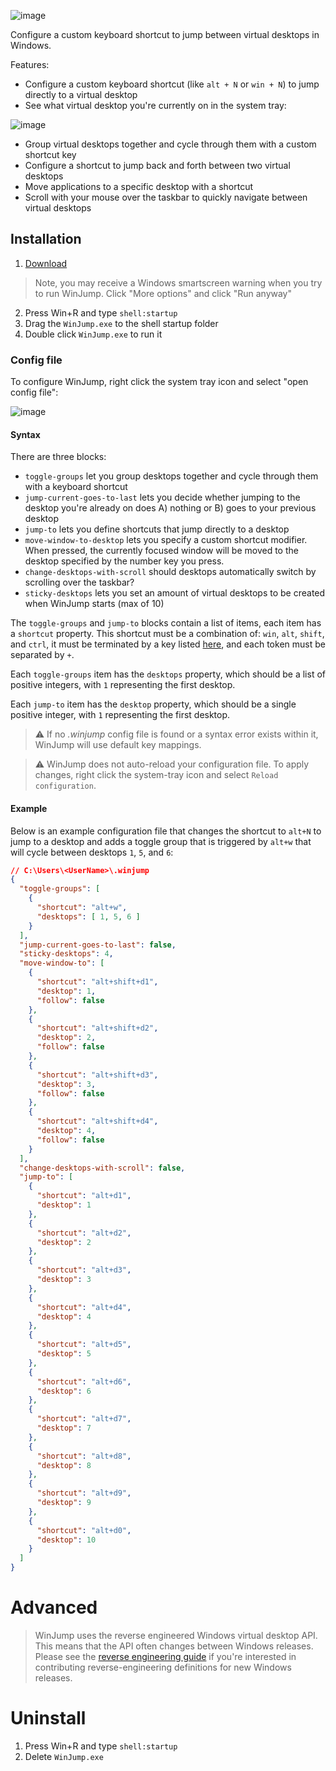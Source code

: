 ![image](https://github.com/widavies/WinJump/assets/11671115/6e370296-cd73-4def-a256-de0b6df3bfb8)

Configure a custom keyboard shortcut to jump between virtual desktops in Windows. 

Features:
- Configure a custom keyboard shortcut (like `alt + N` or `win + N`) to jump directly to a virtual desktop
- See what virtual desktop you're currently on in the system tray:

![image](https://user-images.githubusercontent.com/11671115/232614847-1f8ccd7f-d5b8-429b-a67c-7f94cc5e18d9.png)

- Group virtual desktops together and cycle through them with a custom shortcut key
- Configure a shortcut to jump back and forth between two virtual desktops
- Move applications to a specific desktop with a shortcut
- Scroll with your mouse over the taskbar to quickly navigate between virtual desktops

## Installation
1. [Download](https://github.com/widavies/WinJump/releases/)
> Note, you may receive a Windows smartscreen warning when you try to run WinJump. Click "More options" and click "Run anyway"
2. Press Win+R and type `shell:startup`
3. Drag the `WinJump.exe` to the shell startup folder
4. Double click `WinJump.exe` to run it

### Config file

To configure WinJump, right click the system tray icon and select "open config file":

![image](https://github.com/widavies/WinJump/assets/11671115/ee7c6b1d-0b33-4c45-a965-99c523564125)

#### Syntax

There are three blocks:

- `toggle-groups` let you group desktops together and cycle through them with a keyboard shortcut
- `jump-current-goes-to-last` lets you decide whether jumping to the desktop you're already on does A) nothing or B) goes to your previous desktop
- `jump-to` lets you define shortcuts that jump directly to a desktop
- `move-window-to-desktop` lets you specify a custom shortcut modifier. When pressed, the currently focused window will be moved to the desktop specified by the number key you press.
- `change-desktops-with-scroll` should desktops automatically switch by scrolling over the taskbar?
- `sticky-desktops` lets you set an amount of virtual desktops to be created when WinJump starts (max of 10)

The `toggle-groups` and `jump-to` blocks contain a list of items, each item has a `shortcut` property. This shortcut must be a combination of:
`win`, `alt`, `shift`, and `ctrl`, it must be terminated by a key listed [here](https://learn.microsoft.com/en-us/dotnet/api/system.windows.forms.keys?view=windowsdesktop-7.0),
and each token must be separated by `+`.

Each `toggle-groups` item has the `desktops` property, which should be a list of positive integers, with `1` representing the first desktop.

Each `jump-to` item has the `desktop` property, which should be a single positive integer, with `1` representing the first desktop.

> ⚠️ If no *.winjump* config file is found or a syntax error exists within it, WinJump will use default key mappings.

> ⚠️ WinJump does not auto-reload your configuration file. To apply changes, right click the system-tray icon and select `Reload configuration`.

#### Example

Below is an example configuration file that changes the shortcut to `alt+N` to jump to a desktop and adds a toggle group that is triggered by `alt+w` that will cycle between desktops `1`, `5`, and `6`:

```json
// C:\Users\<UserName>\.winjump
{
  "toggle-groups": [
    {
      "shortcut": "alt+w",
      "desktops": [ 1, 5, 6 ]
    }
  ],
  "jump-current-goes-to-last": false,
  "sticky-desktops": 4,
  "move-window-to": [
    {
      "shortcut": "alt+shift+d1",
      "desktop": 1,
      "follow": false
    },
    {
      "shortcut": "alt+shift+d2",
      "desktop": 2,
      "follow": false
    },
    {
      "shortcut": "alt+shift+d3",
      "desktop": 3,
      "follow": false
    },
    {
      "shortcut": "alt+shift+d4",
      "desktop": 4,
      "follow": false
    }
  ],
  "change-desktops-with-scroll": false,
  "jump-to": [
    {
      "shortcut": "alt+d1",
      "desktop": 1
    },
    {
      "shortcut": "alt+d2",
      "desktop": 2
    },
    {
      "shortcut": "alt+d3",
      "desktop": 3
    },
    {
      "shortcut": "alt+d4",
      "desktop": 4
    },
    {
      "shortcut": "alt+d5",
      "desktop": 5
    },
    {
      "shortcut": "alt+d6",
      "desktop": 6
    },
    {
      "shortcut": "alt+d7",
      "desktop": 7
    },
    {
      "shortcut": "alt+d8",
      "desktop": 8
    },
    {
      "shortcut": "alt+d9",
      "desktop": 9
    },
    {
      "shortcut": "alt+d0",
      "desktop": 10
    }
  ]
}
```

# Advanced
> WinJump uses the reverse engineered Windows virtual desktop API. This means that the API often changes between Windows releases. Please see the [reverse engineering guide](https://github.com/widavies/WinJump/blob/main/WinJump/Core/VirtualDesktopDefinitions/README.md) if you're interested in contributing reverse-engineering definitions for new Windows releases.

# Uninstall
1. Press Win+R and type `shell:startup`
2. Delete `WinJump.exe`
